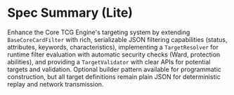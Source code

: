 # Spec Summary (Lite)

Enhance the Core TCG Engine's targeting system by extending `BaseCoreCardFilter` with rich, serializable JSON filtering capabilities (status, attributes, keywords, characteristics), implementing a `TargetResolver` for runtime filter evaluation with automatic security checks (Ward, protection abilities), and providing a `TargetValidator` with clear APIs for potential targets and validation. Optional builder pattern available for programmatic construction, but all target definitions remain plain JSON for deterministic replay and network transmission.

